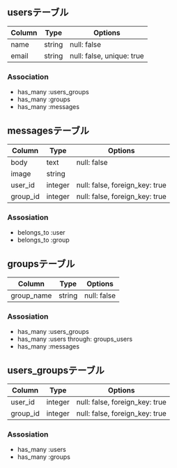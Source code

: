 ## usersテーブル

|Column|Type|Options|
|------|----|-------|
|name|string|null: false|
|email|string|null: false, unique: true|

### Association
- has_many :users_groups
- has_many :groups
- has_many :messages


## messagesテーブル
|Column|Type|Options|
|------|----|-------|
|body|text|null: false|
|image|string|
|user_id|integer|null: false, foreign_key: true|
|group_id|integer|null: false, foreign_key: true|

### Assosiation
- belongs_to :user
- belongs_to :group


## groupsテーブル
|Column|Type|Options|
|------|----|-------|
|group_name|string|null: false|

### Assosiation
- has_many :users_groups
- has_many :users through: groups_users
- has_many :messages


## users_groupsテーブル
|Column|Type|Options|
|------|----|-------|
|user_id|integer|null: false, foreign_key: true|
|group_id|integer|null: false, foreign_key: true|

### Assosiation
- has_many :users
- has_many :groups